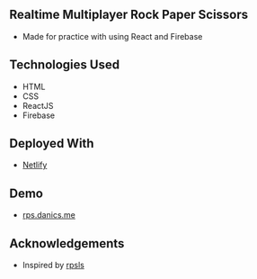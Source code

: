 ## Realtime Multiplayer Rock Paper Scissors
- Made for practice with using React and Firebase

## Technologies Used
- HTML
- CSS
- ReactJS
- Firebase

## Deployed With 
- [Netlify](https://www.netlify.com/)

## Demo
- [rps.danics.me](https://rps.danics.me)

## Acknowledgements 
- Inspired by [rpsls](https://rpsls.net)

